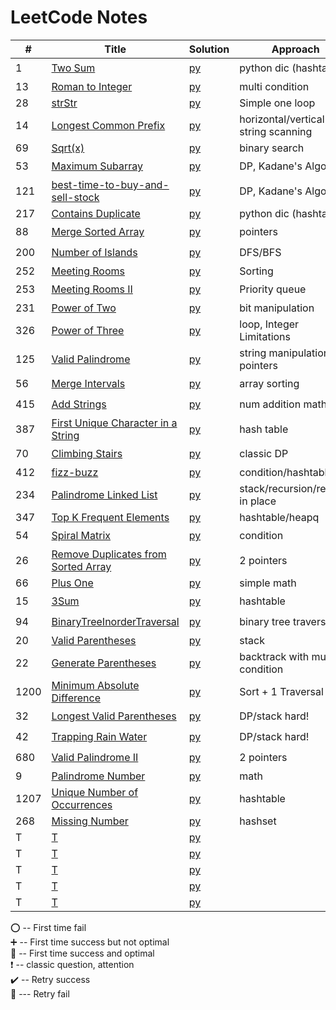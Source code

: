 # LeetCode Notes 


| #    | Title                                                                                                     | Solution                                              | Approach                            | Comments                                   |  
|------|-----------------------------------------------------------------------------------------------------------|-------------------------------------------------------|-------------------------------------|--------------------------------------------|
| 1    | [Two Sum](https://leetcode.com/problems/two-sum/)                                                         | [py](hashTable/TwoSum.md)                             | python dic (hashtable)              | :heavy_exclamation_mark:  :100:            |
| 13   | [Roman to Integer](https://leetcode.com/problems/roman-to-integer/)                                       | [py](general/Roman.md)                                | multi condition                     | :heavy_plus_sign:                          |
| 28   | [strStr](https://leetcode.com/problems/implement-strstr/)                                                 | [py](general/strStr.md)                               | Simple one loop                     | :100:                                      |
| 14   | [Longest Common Prefix](https://leetcode.com/problems/longest-common-prefix/)                             | [py](general/prefix.md)                               | horizontal/vertical string scanning | :100:                                      |
| 69   | [Sqrt(x)](https://leetcode.com/problems/sqrtx/)                                                           | [py](./math/sqrt.md)                                  | binary search                       | :heavy_plus_sign:                          |
| 53   | [Maximum Subarray](https://leetcode.com/problems/maximum-subarray/)                                       | [py](dynamicProgramming/maximumSubarray.md)           | DP, Kadane's Algorithm              | :o:                                        |
| 121  | [best-time-to-buy-and-sell-stock](https://leetcode.com/problems/best-time-to-buy-and-sell-stock/)         | [py](dynamicProgramming/stock.md)                     | DP, Kadane's Algorithm              | :heavy_exclamation_mark:  :o:              |
| 217  | [Contains Duplicate](https://leetcode.com/problems/contains-duplicate/)                                   | [py](general/containDuplicates.md)                    | python dic (hashtable)              | :100:                                      |
| 88   | [Merge Sorted Array](https://leetcode.com/problems/merge-sorted-array/)                                   | [py](pointers/MergeSortedArray.md)                    | pointers                            | :o:                                        |
| 200  | [Number of Islands](https://leetcode.com/problems/number-of-islands/)                                     | [py](DFS-BFS/number-of-islands.md)                    | DFS/BFS                             | :o:                                        |
| 252  | [Meeting Rooms](https://leetcode.com/problems/meeting-rooms/)                                             | [py](array/MeetingRooms.md)                           | Sorting                             | :100:                                      |
| 253  | [Meeting Rooms II](https://leetcode.com/problems/meeting-rooms-ii/)                                       | [py](heap/MeetingRoomsII.md)                          | Priority queue                      | :o:                                        |
| 231  | [Power of Two](https://leetcode.com/problems/power-of-two/)                                               | [py](BitManipulation/PowerofTwo.md)                   | bit manipulation                    | :heavy_plus_sign:                          |
| 326  | [Power of Three](https://leetcode.com/problems/power-of-three/)                                           | [py](BitManipulation/PowerofThree.md)                 | loop, Integer Limitations           | :heavy_plus_sign:                          |
| 125  | [Valid Palindrome](https://leetcode.com/problems/valid-palindrome/)                                       | [py](string/ValidPalindrome.md)                       | string manipulation/ 2 pointers     | :100:                                      |
| 56   | [Merge Intervals](https://leetcode.com/problems/merge-intervals/)                                         | [py](array/MergeIntervals.md)                         | array sorting                       | :o:                                        |
| 415  | [Add Strings](https://leetcode.com/problems/add-strings/)                                                 | [py](math/AddStrings.md)                              | num addition math                   | :o:                                        |
| 387  | [First Unique Character in a String](https://leetcode.com/problems/first-unique-character-in-a-string/)   | [py](hashTable/FirstUniqueCharInString.md)            | hash table                          | :100:                                      |
| 70   | [Climbing Stairs](https://leetcode.com/problems/climbing-stairs/)                                         | [py](dynamicProgramming/ClimbingStairs.md)            | classic DP                          | :heavy_exclamation_mark: :heavy_plus_sign: |
| 412  | [fizz-buzz](https://leetcode.com/problems/fizz-buzz/)                                                     | [py](general/fizz-buzz.md)                            | condition/hashtable                 | :100:                                      |
| 234  | [Palindrome Linked List](https://leetcode.com/problems/palindrome-linked-list/)                           | [py](linkedList/PalindromeLinkedList.md)              | stack/recursion/reverse in place    | :heavy_exclamation_mark: :heavy_plus_sign: |
| 347  | [Top K Frequent Elements](https://leetcode.com/problems/top-k-frequent-elements/)                         | [py](hashTable/TopKElements.md)                       | hashtable/heapq                     | :heavy_plus_sign:                          |
| 54   | [Spiral Matrix](https://leetcode.com/problems/spiral-matrix/)                                             | [py](general/SpiralMatrix.md)                         | condition                           | :o:                                        |
| 26   | [Remove Duplicates from Sorted Array](https://leetcode.com/problems/remove-duplicates-from-sorted-array/) | [py](pointers/remove-duplicates-from-sorted-array.md) | 2 pointers                          | :100:                                      |
| 66   | [Plus One](https://leetcode.com/problems/plus-one/)                                                       | [py](general/PlusOne.md)                              | simple math                         | :100:                                      |
| 15   | [3Sum](https://leetcode.com/problems/3sum/)                                                               | [py](hashTable/3sum.md)                               | hashtable                           | :o:                                        |
| 94   | [BinaryTreeInorderTraversal](https://leetcode.com/problems/binary-tree-inorder-traversal/)                | [py](BinaryTree/BinaryTreeInorderTraversal.md)        | binary tree traversal               | :o:                                        |
| 20   | [Valid Parentheses](https://leetcode.com/problems/valid-parentheses/)                                     | [py](stack/ValidParentheses.md)                       | stack                               | :100:                                      |
| 22   | [Generate Parentheses](https://leetcode.com/problems/generate-parentheses/)                               | [py](backtrack/GenerateParentheses.md)                | backtrack with multiple condition   | :o:                                        |
| 1200 | [Minimum Absolute Difference](https://leetcode.com/problems/minimum-absolute-difference/)                 | [py](general/MinimumAbsoluteDifference.md)            | Sort + 1 Traversal                  | :100:                                      |
| 32   | [Longest Valid Parentheses](https://leetcode.com/problems/longest-valid-parentheses/)                     | [py](dynamicProgramming/LongestValidParentheses.md)   | DP/stack   hard!                    | :o:                                        |
| 42   | [Trapping Rain Water](https://leetcode.com/problems/trapping-rain-water/)                                 | [py](stack/TrappingRainWater.md)                      | DP/stack   hard!                    | :o:                                        |
| 680  | [Valid Palindrome II](https://leetcode.com/problems/valid-palindrome-ii/)                                 | [py](pointers/ValidPalindromeII.md)                   | 2 pointers                          | :o:                                        |
| 9    | [Palindrome Number](https://leetcode.com/problems/palindrome-number/)                                     | [py](general/PalindromeNumber.md)                     | math                                | :heavy_plus_sign:                          |
| 1207 | [Unique Number of Occurrences](https://leetcode.com/problems/unique-number-of-occurrences/)               | [py](hashTable/UniqueNumberOccurrences.md)            | hashtable                           | :100:                                      |
| 268  | [Missing Number](https://leetcode.com/problems/missing-number/)                                           | [py](hashTable/MissingNumber.md)                      | hashset                             | :heavy_plus_sign:                          |
| T    | [T]()                                                                                                     | [py](general/strStr.md)                               |                                     |                                            |
| T    | [T]()                                                                                                     | [py](general/strStr.md)                               |                                     |                                            |
| T    | [T]()                                                                                                     | [py](general/strStr.md)                               |                                     |                                            |
| T    | [T]()                                                                                                     | [py](general/strStr.md)                               |                                     |                                            |
| T    | [T]()                                                                                                     | [py](general/strStr.md)                               |                                     |                                            |

:o: -- First time fail       
:heavy_plus_sign: -- First time success but not optimal     
:100: -- First time success and optimal    
:heavy_exclamation_mark: -- classic question, attention        
:heavy_check_mark: -- Retry success      
:small_red_triangle: --- Retry fail     

